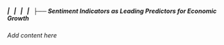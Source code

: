 ##### |   |   |   |   ├── Sentiment Indicators as Leading Predictors for Economic Growth

*Add content here*